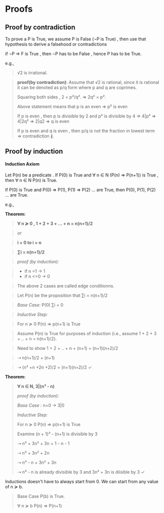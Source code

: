 Proofs
=======

## Proof by contradiction

To prove a P is True, we assume P is False (¬P is True) , then use that hypothesis to derive a falsehood or contradictions

if ¬P => F is True , then ¬P has to be False , hence P has to be True.

e.g., 
> √2 is irrational.

> **proof(by contradiction)**: Assume that √2 is rational, since it is rational it can be denoted as p/q form where p and q are coprimes.
> 
> Squaring both sides , 2 = p²/q². =>  2q² = p².
> 
> Above statement means that p is an even  => p² is even
>
> If p is even , then p is divisible by 2 and p² is divisible by 4  => 4|p² => 4|2q² => 2|q2 => q is even 
> 
> If p is even and q is even , then p/q is not the fraction in lowest term => contradiction ∦.



## Proof by induction

#### Induction Axiom

Let P(n) be a predicate . If P(0) is True and ∀ n ∈ N (P(n) => P(n+1)) is True , then ∀ n ∈ N P(n) is True.

If P(0) is True and P(0) => P(1), P(1) => P(2) ... are True, then  P(0), P(1), P(2) ... are True. 

e.g., 

**Theorem:**

> **∀ n ≽ 0 ,  1 + 2 + 3 + ... + n = n(n+1)/2**

>_or_

> **i = 0 to i = n**

> **∑i = n(n+1)/2**

> _proof (by induction):_ 
> 

> * if n =1 → 1
> * if n <=0 → 0 

> The above 2 cases are called edge conditionns.

> Let P(n) be the proposition that ∑i = n(n+1)/2

> _Base Case:_ 
> P(0) ∑i = 0

> _Inductive Step:_

> For n ≽ 0 P(n) => p(n+1) is True

> Assume P(n) is True for purposes of induction (i.e., assume 1 + 2 + 3 + .. + n = n(n+1)/2).

> Need to show 1 + 2 + .. + n + (n+1) = (n+1)(n+2)/2

> ⇢ n(n+1)/2 + (n+1)

> ⇢ (n² +n +2n +2)/2 = (n+1)(n+2)/2 ✓

**Theorem:**

> **∀ n ∈ N, 3|(n³ - n)**
> 
> _proof (by induction):_
> 
> _Base Case :_ n=0  → 3|0
> 
> _Inductive Step:_
> 
> For n ≽ 0 P(n) => p(n+1) is True
> 
> Examine  (n + 1)³ - (n+1) is divisible by 3
> 
> ⇢ n³ + 3n² + 3n + 1 - n - 1
> 
> ⇢ n³ + 3n² + 2n 
> 
> ⇢ n³ - n + 3n² + 3n
> 
> ⇢  n³ - n is already divisible by 3 and 3n² + 3n is diisible by 3 ✓

Inductions doesn't have to always start from 0. We can start from any value of n ≽ b. 

> Base Case P(b) is True.
> 
> ∀ n ≽ b P(n) => P(n+1)
